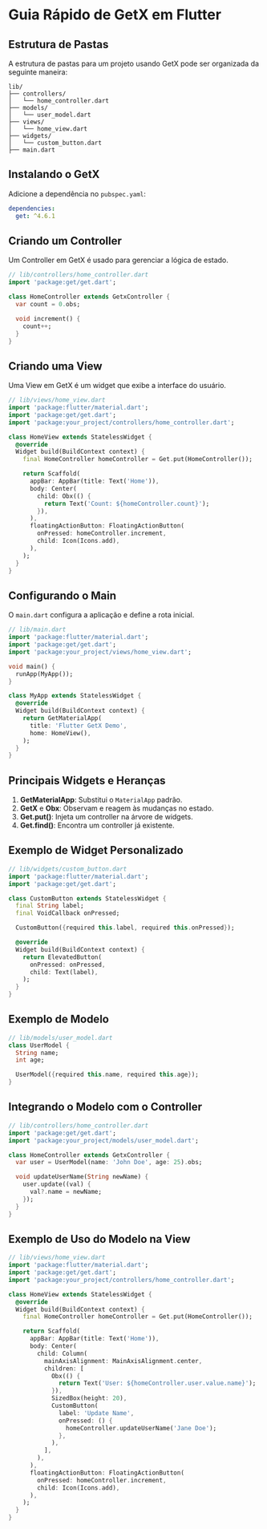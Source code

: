 
# Guia Rápido de GetX em Flutter

## Estrutura de Pastas
A estrutura de pastas para um projeto usando GetX pode ser organizada da seguinte maneira:

```
lib/
├── controllers/
│   └── home_controller.dart
├── models/
│   └── user_model.dart
├── views/
│   └── home_view.dart
├── widgets/
│   └── custom_button.dart
├── main.dart
```

## Instalando o GetX
Adicione a dependência no `pubspec.yaml`:

```yaml
dependencies:
  get: ^4.6.1
```

## Criando um Controller
Um Controller em GetX é usado para gerenciar a lógica de estado.

```dart
// lib/controllers/home_controller.dart
import 'package:get/get.dart';

class HomeController extends GetxController {
  var count = 0.obs;

  void increment() {
    count++;
  }
}
```

## Criando uma View
Uma View em GetX é um widget que exibe a interface do usuário.

```dart
// lib/views/home_view.dart
import 'package:flutter/material.dart';
import 'package:get/get.dart';
import 'package:your_project/controllers/home_controller.dart';

class HomeView extends StatelessWidget {
  @override
  Widget build(BuildContext context) {
    final HomeController homeController = Get.put(HomeController());

    return Scaffold(
      appBar: AppBar(title: Text('Home')),
      body: Center(
        child: Obx(() {
          return Text('Count: ${homeController.count}');
        }),
      ),
      floatingActionButton: FloatingActionButton(
        onPressed: homeController.increment,
        child: Icon(Icons.add),
      ),
    );
  }
}
```

## Configurando o Main
O `main.dart` configura a aplicação e define a rota inicial.

```dart
// lib/main.dart
import 'package:flutter/material.dart';
import 'package:get/get.dart';
import 'package:your_project/views/home_view.dart';

void main() {
  runApp(MyApp());
}

class MyApp extends StatelessWidget {
  @override
  Widget build(BuildContext context) {
    return GetMaterialApp(
      title: 'Flutter GetX Demo',
      home: HomeView(),
    );
  }
}
```

## Principais Widgets e Heranças

1. **GetMaterialApp**: Substitui o `MaterialApp` padrão.
2. **GetX** e **Obx**: Observam e reagem às mudanças no estado.
3. **Get.put()**: Injeta um controller na árvore de widgets.
4. **Get.find()**: Encontra um controller já existente.

## Exemplo de Widget Personalizado

```dart
// lib/widgets/custom_button.dart
import 'package:flutter/material.dart';
import 'package:get/get.dart';

class CustomButton extends StatelessWidget {
  final String label;
  final VoidCallback onPressed;

  CustomButton({required this.label, required this.onPressed});

  @override
  Widget build(BuildContext context) {
    return ElevatedButton(
      onPressed: onPressed,
      child: Text(label),
    );
  }
}
```

## Exemplo de Modelo

```dart
// lib/models/user_model.dart
class UserModel {
  String name;
  int age;

  UserModel({required this.name, required this.age});
}
```

## Integrando o Modelo com o Controller

```dart
// lib/controllers/home_controller.dart
import 'package:get/get.dart';
import 'package:your_project/models/user_model.dart';

class HomeController extends GetxController {
  var user = UserModel(name: 'John Doe', age: 25).obs;

  void updateUserName(String newName) {
    user.update((val) {
      val?.name = newName;
    });
  }
}
```

## Exemplo de Uso do Modelo na View

```dart
// lib/views/home_view.dart
import 'package:flutter/material.dart';
import 'package:get/get.dart';
import 'package:your_project/controllers/home_controller.dart';

class HomeView extends StatelessWidget {
  @override
  Widget build(BuildContext context) {
    final HomeController homeController = Get.put(HomeController());

    return Scaffold(
      appBar: AppBar(title: Text('Home')),
      body: Center(
        child: Column(
          mainAxisAlignment: MainAxisAlignment.center,
          children: [
            Obx(() {
              return Text('User: ${homeController.user.value.name}');
            }),
            SizedBox(height: 20),
            CustomButton(
              label: 'Update Name',
              onPressed: () {
                homeController.updateUserName('Jane Doe');
              },
            ),
          ],
        ),
      ),
      floatingActionButton: FloatingActionButton(
        onPressed: homeController.increment,
        child: Icon(Icons.add),
      ),
    );
  }
}
```
